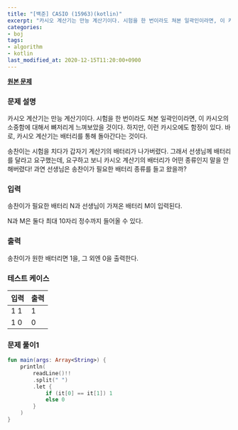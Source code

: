 ```yaml
---
title: "[백준] CASIO (15963)(kotlin)"
excerpt: "카시오 계산기는 만능 계산기이다. 시험을 한 번이라도 쳐본 일곽인이라면, 이 카시오의 소중함에 대해서 뼈저리게 느껴보았을 것이다. 하지만, 이런 카시오에도 함정이 있다. 바로, 카시오 계산기는 배터리를 통해 돌아간다는 것이다."
categories:
- boj
tags:
- algorithm
- kotlin
last_modified_at: 2020-12-15T11:20:00+0900
---
```


**[원본 문제](https://www.acmicpc.net/problem/15963)**

### 문제 설명

카시오 계산기는 만능 계산기이다. 시험을 한 번이라도 쳐본 일곽인이라면, 이 카시오의 소중함에 대해서 뼈저리게 느껴보았을 것이다. 하지만, 이런 카시오에도 함정이 있다. 바로, 카시오 계산기는 배터리를 통해 돌아간다는 것이다.

송찬이는 시험을 치다가 갑자기 계산기의 배터리가 나가버렸다. 그래서 선생님께 배터리를 달라고 요구했는데, 요구하고 보니 카시오 계산기의 배터리가 어떤 종류인지 말을 안 해버렸다! 과연 선생님은 송찬이가 필요한 배터리 종류를 들고 왔을까?

### 입력

송찬이가 필요한 배터리 N과 선생님이 가져온 배터리 M이 입력된다.

N과 M은 둘다 최대 10자리 정수까지 들어올 수 있다.

### 출력

송찬이가 원한 배터리면 1을, 그 외엔 0을 출력한다.

### 테스트 케이스

|입력|출력|
|-----|-----|
|1 1|1|
|1 0|0|

### 문제 풀이1 
```kotlin
fun main(args: Array<String>) {
    println(
        readLine()!!
        .split(" ")
        .let {
            if (it[0] == it[1]) 1
            else 0
        }
    )
}
```
